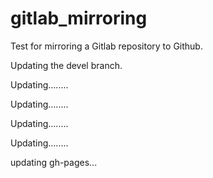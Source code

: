 # gitlab_mirroring

Test for mirroring a Gitlab repository to Github.

Updating the devel branch.

Updating........

Updating........

Updating........

Updating........

updating gh-pages...
